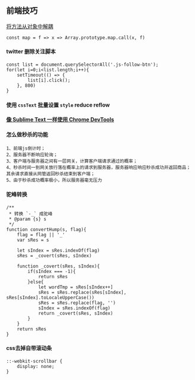 ## 前端技巧

[将方法从对象中解耦](http://www.zcfy.cc/article/functional-javascript-decoupling-methods-from-their-objects-2643.html)
```
const map = f => x => Array.prototype.map.call(x, f)
```

#### twitter 删除关注脚本
```
const list = document.querySelectorAll('.js-follow-btn');
for(let i=0;i<list.length;i++){
    setTimeout(() => {
        list[i].click();
    }, 800)
}
```

#### 使用 `cssText` 批量设置 `style` reduce reflow

#### [像 Sublime Text 一样使用 Chrome DevTools](https://chinagdg.org/2015/12/%E5%83%8F-sublime-text-%E4%B8%80%E6%A0%B7%E4%BD%BF%E7%94%A8-chrome-devtools/)


#### 怎么做秒杀的功能
```
1、前端js倒计时；
2、服务器不断响应轮询；
3、客户端与服务器之间有一层网关，计算客户端请求通过的概率；
4、秒杀时间一到网关放行落在概率上的请求到服务器，服务器响应响应秒杀成功并返回商品；其余请求直接从网管返回秒杀结束到客户端；
5、由于秒杀成功概率极小，所以服务器毫无压力
```

#### 驼峰转换
```
/**
 * 转换 `-_` 成驼峰
 * @param {s} s 
 */
function convertHump(s, flag){
	flag = flag || '_'
	var sRes = s

	let sIndex = sRes.indexOf(flag)
	sRes = _covert(sRes, sIndex)

	function _covert(sRes, sIndex){
		if(sIndex === -1){
			return sRes
		}else{
			let wordTmp = sRes[sIndex++]
			sRes = sRes.replace(sRes[sIndex], sRes[sIndex].toLocaleUpperCase())
			sRes = sRes.replace(flag, '')
			sIndex = sRes.indexOf(flag)
			return _covert(sRes, sIndex)
		}
	}
	return sRes
}
```

#### css去掉自带滚动条
```
::-webkit-scrollbar {
    display: none;
}

```









